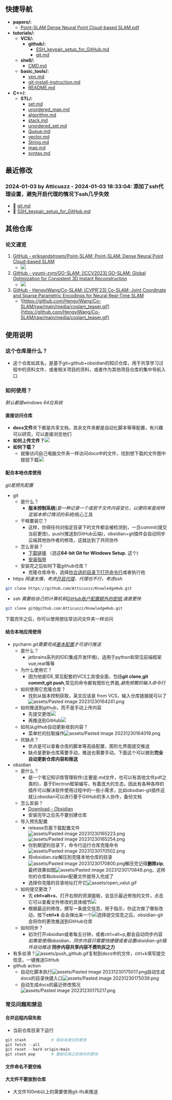 
## 快捷导航
- **papers/:**
    - [Point-SLAM Dense Neural Point Cloud-based SLAM.pdf](docs/papers/Point-SLAM%20Dense%20Neural%20Point%20Cloud-based%20SLAM.pdf)
- **tutorials/:**
  - **VCS/:**
    - **github/:**
        - [SSH_keypair_setup_for_GitHub.md](docs/tutorials/VCS/github/SSH_keypair_setup_for_GitHub.md)
      - [git.md](docs/tutorials/VCS/git.md)
  - **shell/:**
      - [CMD.md](docs/tutorials/shell/CMD.md)
  - **basic_tools/:**
      - [vpn.md](docs/tutorials/basic_tools/vpn.md)
      - [git-install-instruction.md](docs/tutorials/basic_tools/git-install-instruction.md)
      - [README.md](docs/tutorials/basic_tools/README.md)
- **C++/:**
  - **STL/:**
      - [set.md](docs/C++/STL/set.md)
      - [unordered_map.md](docs/C++/STL/unordered_map.md)
      - [algorithm.md](docs/C++/STL/algorithm.md)
      - [stack.md](docs/C++/STL/stack.md)
      - [unordered_set.md](docs/C++/STL/unordered_set.md)
      - [Queue.md](docs/C++/STL/Queue.md)
      - [vector.md](docs/C++/STL/vector.md)
      - [String.md](docs/C++/STL/String.md)
      - [map.md](docs/C++/STL/map.md)
    - [syntax.md](docs/C++/syntax.md)
## 最近修改
### 2024-01-03 by Atticuszz - 2024-01-03 18:33:04: 添加了ssh代理设置，避免开启代理的情况下ssh几乎失效
- 🔨 [git.md](docs/tutorials/VCS/git.md)
- 🔨 [SSH_keypair_setup_for_GitHub.md](docs/tutorials/VCS/github/SSH_keypair_setup_for_GitHub.md)
## 其他仓库
### 论文速览
1. [GitHub - eriksandstroem/Point-SLAM: Point-SLAM: Dense Neural Point Cloud-based SLAM](https://github.com/eriksandstroem/Point-SLAM)
	- ![](https://github.com/eriksandstroem/Point-SLAM/raw/main/media/office_4.gif)
2. [GitHub - youmi-zym/GO-SLAM: [ICCV2023] GO-SLAM: Global Optimization for Consistent 3D Instant Reconstruction](https://github.com/youmi-zym/GO-SLAM)
	- ![](https://github.com/youmi-zym/GO-SLAM/raw/main/images/comparison.png)
3. [GitHub - HengyiWang/Co-SLAM: [CVPR'23] Co-SLAM: Joint Coordinate and Sparse Parametric Encodings for Neural Real-Time SLAM](https://github.com/HengyiWang/Co-SLAM)
	- ![https://github.com/HengyiWang/Co-SLAM/raw/main/media/coslam_teaser.gif](https://github.com/HengyiWang/Co-SLAM/raw/main/media/coslam_teaser.gif)

## 使用说明
### 这个仓库是什么？
- 这个仓库如其名，是基于git+github+obsidian的知识仓库，用于共享学习过程中的资料文件，或者相关项目的资料，或者作为其他项目仓库的集中导航入口
### 如何使用？
*默认都是windows 64位系统*
#### 直接访问仓库
- **docs文件**夹下都是共享文档，其余文件夹都是自动化脚本等等配置，有兴趣可以研究，可以直接浏览他们
- **如何上传文件？**![](assets/Pasted%20image%2020231230145332.png)
- **如何下载？**
	- 就像访问自己电脑文件夹一样访问docs中的文件，找到想下载的文件图中按钮下载![](assets/Pasted%20image%2020231230150259.png)
#### 配合本地仓库使用
*git是预先配置*
- git
	- 是什么？
		- **版本控制系统**\(*是一种记录一个或若干文件内容变化，以便将来查阅特定版本修订情况的系统*\)核心工具
	- 干嘛要装它？
		- 这样，你得任何对指定目录下的文件都会被检测到，一旦commit(提交当前更改)，push(推送到GitHub云端)，obsidian+git插件会自动同步云端其他协作者的修改，这就达到了共同协作
	 - 怎么安装？
		 - [下载链接](https://git-scm.com/download/win) （选这**64-bit Git for Windows Setup.** 这个)
		 - [安装指导](docs/tutorials/basic_tools/git-install-instruction)
	- 安装完之后如何下载github仓库？
		-  克隆仓库命令，选择[你合适的目录下打开命令行](docs/tutorials/shell/CMD)或者执行他 
- https *网速太慢，考虑[开启代理](docs/tutorials/VCS/git)，代理也不行，考虑ssh*
```bash
git clone https://github.com/Atticuszz/KnowledgeHub.git
```
- ssh *需要给自己的计算机和[GitHub账户配置额外的密钥](docs/tutorials/VCS/github/SSH_keypair_setup_for_GitHub),速度更快*
```bash
git clone git@github.com:Atticuszz/KnowledgeHub.git
```
下载完毕之后，你可以使用想往常访问文件夹一样访问

#### 结合本地应用使用
- pycharm  *git需要完成[基本配置](docs/tutorials/VCS/git.md)才可进行推送*
	- 是什么？
		- jetbrains系列的IDE(集成开发环境)，适用于python和常见前端框架vue,reat等等
	- 为什么使用它？
		- 因为他是IDE,常见配套的VCS工具很全面，包括**git clone**,**git commit,git push**,常见的命令都有图形化界面,*避免频繁的输入命令行*
	- 如何使用它克隆仓库？
		- 找到从版本控制获取，英文应该是 from VCS，输入仓库链接就可以了![assets/Pasted image 20231230164241.png](assets/Pasted%20image%2020231230164241.png)
	- 如何推送到github，而不是手动上传内容
		- 先提交更改![](assets/Pasted%20image%2020231230153401.png)
		- 再推送到GitHub![](assets/Pasted%20image%2020231230153558.png)
	- 如何从github自动更新收到内容？
		- 菜单栏的拉取操作![assets/Pasted image 20231230164019.png](assets/Pasted%20image%2020231230164019.png)
	- 优缺点？
		- 优点是可以查看仓库的脚本等高级配置，图形化界面提交推送
		- 缺点是更新仓库需要手动，推送也需要手动，下面这个可以做到**完全自动更新仓库内容和推送**
- obsidian
	- 是什么？
		- 是一个笔记知识库管理软件(主要是.md文件，也可以有其他文件pdf之类的)，基于Electron框架编写，有着庞大的生态，因此有各种各样的插件可以解决软件使用过程中的一些小需求，比如obsdian-git插件这就让obsidian可以进行基于GitHub的多人协作，备份文档
	- 怎么安装？
		- [Download - Obsidian](https://obsidian.md/download)
		- 安装完毕之后先不要创建仓库
	- 导入预先配置
		- release页面下载配置文件![assets/Pasted image 20231230165223.png](assets/Pasted%20image%2020231230165223.png)![assets/Pasted image 20231230165254.png](assets/Pasted%20image%2020231230165254.png)
		- 你到期望的目录下，命令行运行仓库克隆命令![assets/Pasted image 20231230170502.png](assets/Pasted%20image%2020231230170502.png)
		- 将obsidian.zip解压到克隆本地仓库的目录![assets/Pasted image 20231230170800.png](assets/Pasted%20image%2020231230170800.png)解压完记得**删除zip**,最终效果如图![assets/Pasted image 20231230170848.png](assets/Pasted%20image%2020231230170848.png)，这样你的仓库和obsidian配置文件就导入完成了
		- 选择你克隆的目录地址打开它![assets/open_valut.gif](assets/open_valut.gif)
	- 如何提交更改？
		- 先 **ctrl+alt+s**，打开右侧的资源面板，会显示最近修改的文件，点击它可以查看文件修改的具体细节![](assets/Pasted%20image%2020231230113200.png)
		- 根据最近的修改，撰写一条提交信息，用于指示，你这次做了哪些改动，按下**ctrl+k** 会会弹出来一个![](assets/Pasted%20image%2020231230113031.png)选择提交信息之后，obsidian-git会将你的更改推送到GitHub仓库
	 - 如何同步？
		 - 初次打开obsidian或者每五分钟，或者ctrl+alt+p,都会自动同步内容
*如果是使用obsidian，同步内容只需要快捷键或者设置obsidian-git插件自动推送* 
**同步内容共享内容不费吹灰之力**
- 有多丝滑？![assets/push_github.gif](assets/push_github.gif)复制到docs中的文件，ctrl+k填写提交信息，一键推送GitHub
- github action
	- 自动化脚本执行![assets/Pasted image 20231230175017.png](assets/Pasted%20image%2020231230175017.png)自动生成docs的目录快捷入口![assets/Pasted image 20231230175039.png](assets/Pasted%20image%2020231230175039.png)
	- 自动生成docs的最近修改情况![assets/Pasted image 20231230175217.png](assets/Pasted%20image%2020231230175217.png)

### 常见问题和禁忌
#### 合并远程内容失败
- 当前仓库目录下运行
```PowerShell
git stash           # 保存未提交的更改
git fetch --all
git reset --hard origin/main
git stash pop       # 重新应用之前保存的更改
```
#### 文件命名不要空格
#### 大文件不要放到仓库
- 大文件100mb以上的需要使用git-lfs来推送
